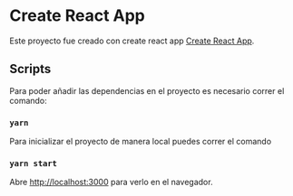 # Create React App

Este proyecto fue creado con create react app [Create React App](https://github.com/facebook/create-react-app).

## Scripts

Para poder añadir las dependencias en el proyecto es necesario correr el comando:

### `yarn`

Para inicializar el proyecto de manera local puedes correr el comando 

### `yarn start`

Abre [http://localhost:3000](http://localhost:3000) para verlo en el navegador.


